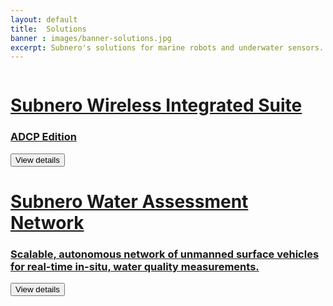 ```yaml
---
layout: default
title:  Solutions
banner : images/banner-solutions.jpg
excerpt: Subnero's solutions for marine robots and underwater sensors.
---
```


<div class='full tall' style='background-image: url({{site.baseurl}}/{{page.banner}});'>
  <div class='row'>
    <div class='large-12 columns'>
    </div>
  </div>
  <div class='four spacing'></div>
  <div class='four spacing'></div>
</div>

<div class='full'>
  <div class ='category-container bg-white'>
    <div class='category-row'>    
      <div class='large-3 columns category-img'>
        <a href='{{site.baseurl}}/solutions/swis'><img alt="" class='round-border-20' src="{{site.baseurl}}/images/boxart-swis.jpg"/></a>
      </div>
      <div class='large-9 columns'>       
        <div class='category-content'>
          <a href='{{site.baseurl}}/solutions/swis'><h1>Subnero Wireless Integrated Suite</h1></a>
          <a href='{{site.baseurl}}/solutions/swis'><h3>ADCP Edition</h3></a>
          <div class='media'>
            <div class='modem-type'>
              <a href='{{site.baseurl}}/solutions/swis'><button class='button-outline'>View details</button></a>
            </div>
          </div>
        </div>
      </div>
    </div>
  </div>
  <div class ='category-container bg-grey'>
    <div class='category-row'>    
      <div class='large-3 columns category-img'>
        <a href='{{site.baseurl}}/solutions/swan'><img alt="" class='round-border-20' src="{{site.baseurl}}/images/boxart-swan.jpg"/></a>
      </div>
      <div class='large-9 columns'>       
        <div class='category-content'>
          <a href='{{site.baseurl}}/solutions/swan'><h1>Subnero Water Assessment Network</h1></a>
          <a href='{{site.baseurl}}/solutions/swan'><h3>Scalable, autonomous network of unmanned surface vehicles for real-time in-situ, water quality measurements.</h3></a>
          <div class='media'>
            <div class='modem-type'>
              <a href='{{site.baseurl}}/solutions/swan'><button class='button-outline'>View details</button></a>
            </div>
          </div>
        </div>
      </div>
    </div>
  </div>
</div>
